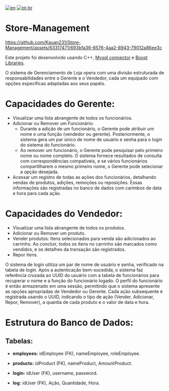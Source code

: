 [![en](https://img.shields.io/badge/lang-en-red.svg)](https://github.com/Kauan231/Store-Management/blob/main/README.md)
[![pt-br](https://img.shields.io/badge/lang-pt--br-green.svg)](https://github.com/Kauan231/Store-Management/blob/main/README.pt-br.md)

# Store-Management

https://github.com/Kauan231/Store-Management/assets/63317471/693bfa36-8576-4aa2-8943-79012a86ee3c

Este projeto foi desenvolvido usando C++, [Mysql connector](https://dev.mysql.com/doc/dev/connector-cpp/latest/) e [Boost Libraries](https://www.boost.org/).

O sistema de Gerenciamento de Loja opera com uma divisão estruturada de responsabilidades entre o Gerente e o Vendedor, cada um equipado com opções específicas adaptadas aos seus papéis.

# **Capacidades do Gerente:**

- Visualizar uma lista abrangente de todos os funcionários.
- Adicionar ou Remover um Funcionário:
  - Durante a adição de um funcionário, o Gerente pode atribuir um nome e uma função (vendedor ou gerente). Posteriormente, o sistema gera um par único de nome de usuário e senha para o login do sistema do funcionário.
  - Ao remover um funcionário, o Gerente pode pesquisar pelo primeiro nome ou nome completo. O sistema fornece resultados de consulta com correspondências compatíveis, e se vários funcionários compartilharem o mesmo primeiro nome, o Gerente pode selecionar a opção desejada.
- Acessar um registro de todas as ações dos funcionários, detalhando vendas de produtos, adições, remoções ou reposições. Essas informações são registradas no banco de dados com carimbos de data e hora para cada ação.

# **Capacidades do Vendedor:**

- Visualizar uma lista abrangente de todos os produtos.
- Adicionar ou Remover um produto.
- Vender produtos: Itens selecionados para venda são adicionados ao carrinho. Ao concluir, todos os itens no carrinho são marcados como vendidos, e os detalhes da transação são registrados.
- Repor itens.

O sistema de login utiliza um par de nome de usuário e senha, verificado na tabela de login. Após a autenticação bem-sucedida, o sistema faz referência cruzada ao UUID do usuário com a tabela de funcionários para recuperar o nome e a função do funcionário logado. O perfil do funcionário é então armazenado em uma sessão, permitindo que o sistema apresente as opções apropriadas de Vendedor ou Gerente. Cada ação subsequente é registrada usando o UUID, indicando o tipo de ação (Vender, Adicionar, Repor, Remover), a quantia de cada produto e o valor de data e hora.

# **Estrutura do Banco de Dados:**

## **Tabelas:**

- **employees:** idEmployee (FK), nameEmployee, roleEmployee.

- **products:** idProduct (FK), nameProduct, AmountProduct.

- **login:** idUser (FK), username, password.

- **log:** idUser (FK), Ação, Quantidade, Hora.
